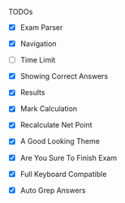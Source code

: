 TODOs

- [x] Exam Parser
- [x] Navigation
- [ ] Time Limit
- [X] Showing Correct Answers
- [x] Results
- [x] Mark Calculation
- [X] Recalculate Net Point
- [X] A Good Looking Theme
- [X] Are You Sure To Finish Exam
- [X] Full Keyboard Compatible
- [X] Auto Grep Answers

